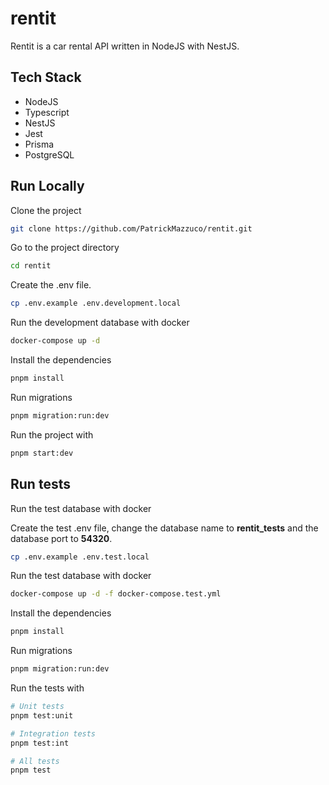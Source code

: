 # rentit

Rentit is a car rental API written in NodeJS with NestJS.


## Tech Stack

  * NodeJS
  * Typescript
  * NestJS
  * Jest
  * Prisma
  * PostgreSQL


## Run Locally

Clone the project

```bash
git clone https://github.com/PatrickMazzuco/rentit.git
```

Go to the project directory

```bash
cd rentit
```

Create the .env file.

```bash
cp .env.example .env.development.local
```

Run the development database with docker

```bash
docker-compose up -d
```

Install the dependencies

```bash
pnpm install
```

Run migrations

```bash
pnpm migration:run:dev
```

Run the project with
```bash
pnpm start:dev
```

## Run tests

Run the test database with docker

Create the test .env file, change the database name to **rentit_tests** and the database port to **54320**.

```bash
cp .env.example .env.test.local
```

Run the test database with docker
```bash
docker-compose up -d -f docker-compose.test.yml
```

Install the dependencies

```bash
pnpm install
```

Run migrations

```bash
pnpm migration:run:dev
```

Run the tests with
```bash
# Unit tests
pnpm test:unit

# Integration tests
pnpm test:int

# All tests
pnpm test
```

